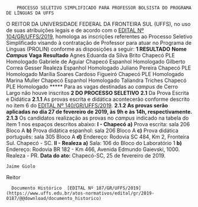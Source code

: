         PROCESSO SELETIVO SIMPLIFICADO PARA PROFESSOR BOLSISTA DO PROGRAMA DE LÍNGUAS DA UFFS  

 O REITOR DA UNIVERSIDADE FEDERAL DA FRONTEIRA SUL (UFFS), no uso de suas atribuições legais e de acordo com o [EDITAL Nº 104/GR/UFFS/2019](https://www.uffs.edu.br/atos-normativos/edital/gr/2019-0104), homologa as inscrições referentes ao Processo Seletivo Simplificado visando à contratação de Professor para atuar no Programa de Línguas (PROLIN) conforme as disposições a seguir:  **1 RESULTADO**     **Nome**    ***Campus***    **Vaga**   **Resultado**     Agnes Eduarda da Silva Brito   Chapecó   PLE   Homologado     Gabriele de Aguiar   Chapecó   Espanhol   Homologado     Gilberto Correa Gesser   Realeza   Espanhol   Homologado     Juliano Pereira   Chapecó   PLE   Homologado     Marília Soares Cardoso Figueiró   Chapecó   PLE   Homologado     Marina Muller   Chapecó   Espanhol   Homologado     Taliandra Triches   Chapecó   PLE   Homologado     *****  Para as vagas destinadas ao *campus*  de Cerro Largo não houve inscritos  **2 DO PROCESSO SELETIVO** **2.1**  Da Prova Escrita e Didática **2.1.1**  As provas escrita e didática acontecerão conforme descrito no item 6 do [EDITAL Nº 140/GR/UFFS/2019](https://www.uffs.edu.br/atos-normativos/edital/gr/2019-0140). **2.1.2 As provas serão aplicadas no dia 27 de fevereiro de 2019, às 9h e às 14h, respectivamente.** **2.1.3**  Os candidatos realização as provas no *campus*  indicado na tabela do item 1 nos espaços descritos abaixo: **I - Chapecó** **a)**  Prova escrita: sala 206 Bloco A **b)**  Prova didática espanhol: sala 206 Bloco A **c)**  Prova didática português: sala 305 Bloco A **d)**  Endereço: Rodovia SC 484, Km 2, Fronteira Sul. Chapecó - SC. **II - Realeza** **a)**  Sala: 106 do Bloco do Laboratório 1 **b)**  Endereço: Rodovia BR 182 - Km 466, Avenida Edmundo Gaievski, 1000. Realeza - PR.      **Data do ato:** Chapecó-SC, 25 de fevereiro de 2019.   
 

    Jaime Giolo   
 Reitor 

      Documento Histórico  [EDITAL Nº 187/GR/UFFS/2019](https://www.uffs.edu.br/atos-normativos/edital/gr/2019-0187/@@download/documento_historico)     
      